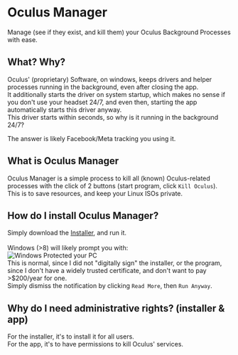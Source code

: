 # Oculus Manager
Manage (see if they exist, and kill them) your Oculus Background Processes with ease.

## What? Why?
Oculus' (proprietary) Software, on windows, keeps drivers and helper processes running in the background, even after closing the app.<br/>
It additionally starts the driver on system startup, which makes no sense if you don't use your headset 24/7, and even then, starting the app automatically starts this driver anyway.<br/>
This driver starts within seconds, so why is it running in the background 24/7?

The answer is likely Facebook/Meta tracking you using it.

## What is Oculus Manager
Oculus Manager is a simple process to kill all (known) Oculus-related processes with the click of 2 buttons (start program, click `Kill Oculus`).<br/>
This is to save resources, and keep your Linux ISOs private.

## How do I install Oculus Manager?
Simply download the [Installer](), and run it.<br/><br/>
Windows (>8) will likely prompt you with:<br/>
![Windows Protected your PC](https://cdn.cbt.wiki/Generic_VyIwCFSJ9WHJicLcxmHqrEaOG)<br/>
This is normal, since I did not "digitally sign" the installer, or the program, since I don't have a widely trusted certificate, and don't want to pay >$200/year for one.<br/>
Simply dismiss the notification by clicking `Read More`, then `Run Anyway`.

## Why do I need administrative rights? (installer & app)
For the installer, it's to install it for all users.<br/>
For the app, it's to have permissions to kill Oculus' services.
